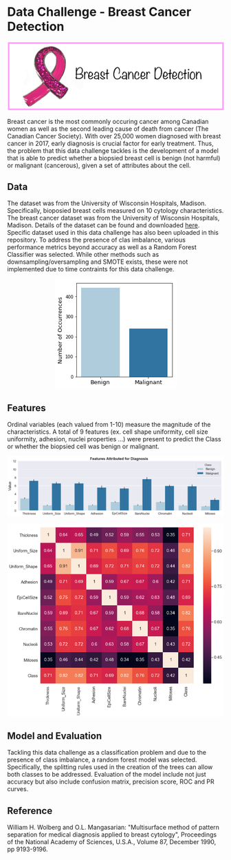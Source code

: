 # Data Challenge - Breast Cancer Detection
<p align="center">
<img src="images/logo.png">
</p>

Breast cancer is the most commonly occuring cancer among Canadian women as well as the second leading cause of death from cancer (The Canadian Cancer Society). With over 25,000 women diagnosed with breast cancer in 2017, early diagnosis is crucial factor for early treatment. Thus, the problem that this data challenge tackles is the development of a model that is able to predict whether a biopsied breast cell is benign (not harmful) or malignant (cancerous), given a set of attributes about the cell. 

## Data
The dataset was from the University of Wisconsin Hospitals, Madison. Specifically, bioposied breast cells measured on 10 cytology characteristics. The breast cancer dataset was from the University of Wisconsin Hospitals, Madison. Details of the dataset can be found and downloaded [here](https://archive.ics.uci.edu/ml/datasets/Breast+Cancer+Wisconsin+(Original)). Specific dataset used in this data challenge has also been uploaded in this repository. To address the presence of clas imbalance, various performance metrics beyond accuracy as well as a Random Forest Classifier was selected. While other methods such as downsampling/oversampling and SMOTE exists, these were not implemented due to time contraints for this data challenge. 

<p align="center">
<img src="images/Classes.png">
</p>

## Features
Ordinal variables (each valued from 1-10) measure the magnitude of the characteristics. A total of 9 features (ex. cell shape uniformity, cell size uniformity, adhesion, nuclei properties ...) were present to predict the Class or whether the biopsied cell was benign or malignant. 

<p align="center">
<img src="images/features_bar.png">
</p>

<p align="center">
<img src="images/matrix.png">
</p>


## Model and Evaluation 
Tackling this data challenge as a classification problem and due to the presence of class imbalance, a random forest model was selected. Specifically, the splitting rules used in the creation of the trees can allow both classes to be addressed. Evaluation of the model include not just accuracy but also include confusion matrix, precision score, ROC and PR curves.

## Reference
William H. Wolberg and O.L. Mangasarian: "Multisurface method of pattern separation for medical diagnosis applied to breast cytology", Proceedings of the National Academy of Sciences, U.S.A., Volume 87, December 1990, pp 9193-9196. 
